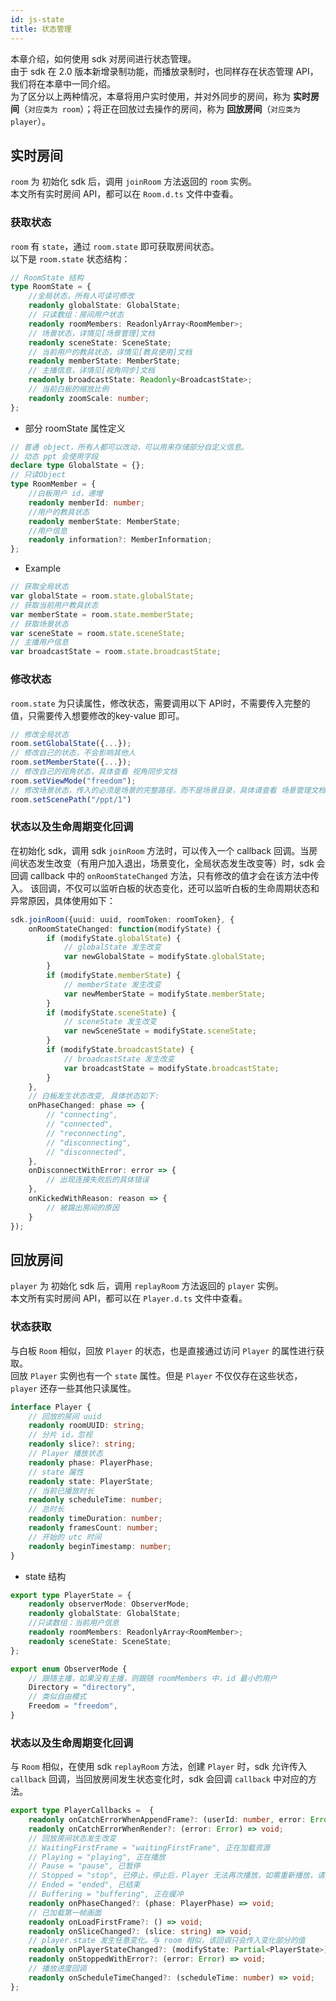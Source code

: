 ```yaml
---
id: js-state
title: 状态管理
---
```


本章介绍，如何使用 sdk 对房间进行状态管理。  
由于 sdk 在 2.0 版本新增录制功能，而播放录制时，也同样存在状态管理 API，我们将在本章中一同介绍。  
为了区分以上两种情况，本章将用户实时使用，并对外同步的房间，称为 **实时房间**（`对应类为 room`）；将正在回放过去操作的房间，称为 **回放房间**（`对应类为 player`）。

## 实时房间

`room` 为 初始化 sdk 后，调用 `joinRoom` 方法返回的 `room` 实例。  
本文所有实时房间 API，都可以在 `Room.d.ts` 文件中查看。

### 获取状态

`room` 有 `state`，通过 `room.state` 即可获取房间状态。  
以下是 `room.state` 状态结构：

```Typescript
// RoomState 结构
type RoomState = {
    //全局状态，所有人可读可修改
    readonly globalState: GlobalState;
    // 只读数组：房间用户状态
    readonly roomMembers: ReadonlyArray<RoomMember>;
    // 场景状态，详情见[场景管理]文档
    readonly sceneState: SceneState;
    // 当前用户的教具状态，详情见[教具使用]文档
    readonly memberState: MemberState;
    // 主播信息，详情见[视角同步]文档
    readonly broadcastState: Readonly<BroadcastState>;
    // 当前白板的缩放比例
    readonly zoomScale: number;
};
```

* 部分 roomState 属性定义

```Typescript
// 普通 object，所有人都可以改动，可以用来存储部分自定义信息。
// 动态 ppt 会使用字段
declare type GlobalState = {};
// 只读Object
type RoomMember = {
    //白板用户 id，递增
    readonly memberId: number;
    //用户的教具状态
    readonly memberState: MemberState;
    //用户信息
    readonly information?: MemberInformation;
};
```

* Example

```Typescript
// 获取全局状态
var globalState = room.state.globalState;
// 获取当前用户教具状态
var memberState = room.state.memberState;
// 获取场景状态
var sceneState = room.state.sceneState;
// 主播用户信息
var broadcastState = room.state.broadcastState;
```

### 修改状态

`room.state` 为只读属性，修改状态，需要调用以下 API时，不需要传入完整的值，只需要传入想要修改的key-value 即可。

```Typescript
// 修改全局状态
room.setGlobalState({...});
// 修改自己的状态，不会影响其他人
room.setMemberState({...});
// 修改自己的视角状态，具体查看 视角同步文档
room.setViewMode("freedom");
// 修改场景状态，传入的必须是场景的完整路径，而不是场景目录，具体请查看 场景管理文档
room.setScenePath("/ppt/1")
```

### 状态以及生命周期变化回调

在初始化 sdk，调用 sdk `joinRoom` 方法时，可以传入一个 callback 回调。当房间状态发生改变（有用户加入退出，场景变化，全局状态发生改变等）时，sdk 会回调 callback 中的 `onRoomStateChanged` 方法，只有修改的值才会在该方法中传入。
该回调，不仅可以监听白板的状态变化，还可以监听白板的生命周期状态和异常原因，具体使用如下：

```Typescript
sdk.joinRoom({uuid: uuid, roomToken: roomToken}, {
    onRoomStateChanged: function(modifyState) {
        if (modifyState.globalState) {
            // globalState 发生改变
            var newGlobalState = modifyState.globalState;
        }
        if (modifyState.memberState) {
            // memberState 发生改变
            var newMemberState = modifyState.memberState;
        }
        if (modifyState.sceneState) {
            // sceneState 发生改变
            var newSceneState = modifyState.sceneState;
        }
        if (modifyState.broadcastState) {
            // broadcastState 发生改变
            var broadcastState = modifyState.broadcastState;
        }
    },
    // 白板发生状态改变, 具体状态如下:
    onPhaseChanged: phase => {
        // "connecting",
        // "connected",
        // "reconnecting",
        // "disconnecting",
        // "disconnected",
    },
    onDisconnectWithError: error => {
        // 出现连接失败后的具体错误
    },
    onKickedWithReason: reason => {
        // 被踢出房间的原因
    }
});
```

## 回放房间

`player` 为 初始化 sdk 后，调用 `replayRoom` 方法返回的 `player` 实例。  
本文所有实时房间 API，都可以在 `Player.d.ts` 文件中查看。

### 状态获取

与白板 `Room` 相似，回放 `Player` 的状态，也是直接通过访问 `Player` 的属性进行获取。  
回放 `Player` 实例也有一个 `state` 属性。但是 `Player` 不仅仅存在这些状态，`player` 还存一些其他只读属性。

```Typescript
interface Player {
    // 回放的房间 uuid
    readonly roomUUID: string;
    // 分片 id，忽视
    readonly slice?: string;
    // Player 播放状态
    readonly phase: PlayerPhase;
    // state 属性
    readonly state: PlayerState;
    // 当前已播放时长
    readonly scheduleTime: number;
    // 总时长
    readonly timeDuration: number;
    readonly framesCount: number;
    // 开始的 utc 时间
    readonly beginTimestamp: number;
}
```

* state 结构

```Typescript
export type PlayerState = {
    readonly observerMode: ObserverMode;
    readonly globalState: GlobalState;
    //只读数组：当前用户信息
    readonly roomMembers: ReadonlyArray<RoomMember>;
    readonly sceneState: SceneState;
};

export enum ObserverMode {
    // 跟随主播，如果没有主播，则跟随 roomMembers 中，id 最小的用户
    Directory = "directory",
    // 类似自由模式
    Freedom = "freedom",
}
```

### 状态以及生命周期变化回调

与 `Room` 相似，在使用 sdk  `replayRoom` 方法，创建 `Player` 时，sdk 允许传入 `callback` 回调，当回放房间发生状态变化时，sdk 会回调 `callback` 中对应的方法。

```Typescript
export type PlayerCallbacks =  {
    readonly onCatchErrorWhenAppendFrame?: (userId: number, error: Error) => void;
    readonly onCatchErrorWhenRender?: (error: Error) => void;
    // 回放房间状态发生改变
    // WaitingFirstFrame = "waitingFirstFrame", 正在加载资源
    // Playing = "playing", 正在播放
    // Pause = "pause", 已暂停
    // Stopped = "stop", 已停止，停止后，Player 无法再次播放，如需重新播放，请重新创建 Player 实例
    // Ended = "ended", 已结束
    // Buffering = "buffering", 正在缓冲
    readonly onPhaseChanged?: (phase: PlayerPhase) => void;
    // 已加载第一帧画面
    readonly onLoadFirstFrame?: () => void;
    readonly onSliceChanged?: (slice: string) => void;
    // player.state 发生任意变化。与 room 相似，该回调只会传入变化部分的值
    readonly onPlayerStateChanged?: (modifyState: Partial<PlayerState>) => void;
    readonly onStoppedWithError?: (error: Error) => void;
    // 播放进度回调
    readonly onScheduleTimeChanged?: (scheduleTime: number) => void;
};
```